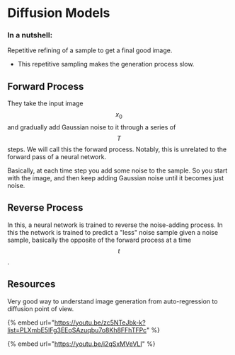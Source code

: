 # Diffusion Models

### In a nutshell:

Repetitive refining of a sample to get a final good image.&#x20;

* This repetitive sampling makes the generation process slow.

## Forward Process

They take the input image $$x_0$$ and gradually add Gaussian noise to it through a series of $$T$$ steps. We will call this the forward process. Notably, this is unrelated to the forward pass of a neural network.

Basically, at each time step you add some noise to the sample. So you start with the image, and then keep adding Gaussian noise until it becomes just noise.&#x20;

## Reverse Process

In this, a neural network is trained to reverse the noise-adding process. In this the network is trained to predict a "less" noise sample given a noise sample, basically the opposite of the forward process at a time $$t$$.

## Resources

Very good way to understand image generation from auto-regression to diffusion point of view.&#x20;

{% embed url="https://youtu.be/zc5NTeJbk-k?list=PLXmbE5IFg3EEoSAzuqbu7o8Kh8FFhTFPc" %}

{% embed url="https://youtu.be/i2qSxMVeVLI" %}
